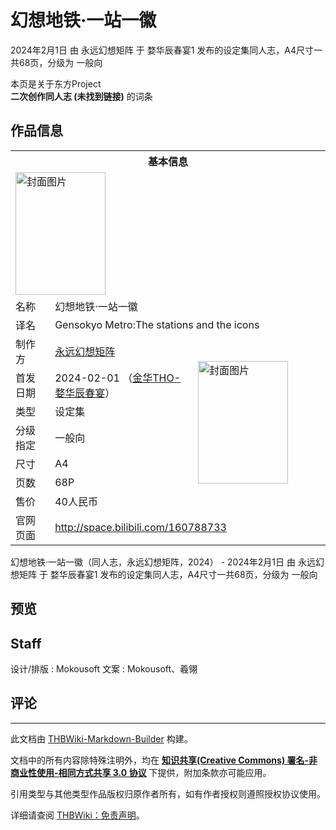 # 幻想地铁·一站一徽

<!-- source html: G:\repos\THBWiki-Markdown-Builder\THBWikiMarkdown\Temp\main\f\fb\ns0%3A%E5%B9%BB%E6%83%B3%E5%9C%B0%E9%93%81%C2%B7%E4%B8%80%E7%AB%99%E4%B8%80%E5%BE%BD.html -->

2024年2月1日 由 永远幻想矩阵 于 婺华辰春宴1 发布的设定集同人志，A4尺寸一共68页，分级为 一般向

本页是关于东方Project  
 **二次创作同人志 (未找到链接)** 的词条
## 作品信息

<table><tbody><tr><th colspan="3">基本信息</th></tr><tr><td class="cover-artwork-mobile" colspan="2"><a href="./文件-幻想地铁·一站一徽封面.png.md" class="image" title="封面图片"><img alt="封面图片" src="https://upload.thwiki.cc/thumb/c/c1/%E5%B9%BB%E6%83%B3%E5%9C%B0%E9%93%81%C2%B7%E4%B8%80%E7%AB%99%E4%B8%80%E5%BE%BD%E5%B0%81%E9%9D%A2.png/144px-%E5%B9%BB%E6%83%B3%E5%9C%B0%E9%93%81%C2%B7%E4%B8%80%E7%AB%99%E4%B8%80%E5%BE%BD%E5%B0%81%E9%9D%A2.png" decoding="async" loading="lazy" width="144" height="196" srcset="https://upload.thwiki.cc/thumb/c/c1/%E5%B9%BB%E6%83%B3%E5%9C%B0%E9%93%81%C2%B7%E4%B8%80%E7%AB%99%E4%B8%80%E5%BE%BD%E5%B0%81%E9%9D%A2.png/216px-%E5%B9%BB%E6%83%B3%E5%9C%B0%E9%93%81%C2%B7%E4%B8%80%E7%AB%99%E4%B8%80%E5%BE%BD%E5%B0%81%E9%9D%A2.png 1.5x, https://upload.thwiki.cc/thumb/c/c1/%E5%B9%BB%E6%83%B3%E5%9C%B0%E9%93%81%C2%B7%E4%B8%80%E7%AB%99%E4%B8%80%E5%BE%BD%E5%B0%81%E9%9D%A2.png/288px-%E5%B9%BB%E6%83%B3%E5%9C%B0%E9%93%81%C2%B7%E4%B8%80%E7%AB%99%E4%B8%80%E5%BE%BD%E5%B0%81%E9%9D%A2.png 2x" data-file-width="593" data-file-height="806"></a></td>
</tr><tr><td class="label">名称</td><td colspan="2"> 幻想地铁·一站一徽 </td></tr><tr><td class="label">译名</td><td colspan="2"> Gensokyo Metro:The stations and the icons </td></tr><tr><td class="label">制作方</td><td><a href="./永远幻想矩阵.md" title="永远幻想矩阵">永远幻想矩阵</a></td><td class="cover-artwork" rowspan="7" style="min-width:196px;"><a href="./文件-幻想地铁·一站一徽封面.png.md" class="image" title="封面图片"><img alt="封面图片" src="https://upload.thwiki.cc/thumb/c/c1/%E5%B9%BB%E6%83%B3%E5%9C%B0%E9%93%81%C2%B7%E4%B8%80%E7%AB%99%E4%B8%80%E5%BE%BD%E5%B0%81%E9%9D%A2.png/144px-%E5%B9%BB%E6%83%B3%E5%9C%B0%E9%93%81%C2%B7%E4%B8%80%E7%AB%99%E4%B8%80%E5%BE%BD%E5%B0%81%E9%9D%A2.png" decoding="async" loading="lazy" width="144" height="196" srcset="https://upload.thwiki.cc/thumb/c/c1/%E5%B9%BB%E6%83%B3%E5%9C%B0%E9%93%81%C2%B7%E4%B8%80%E7%AB%99%E4%B8%80%E5%BE%BD%E5%B0%81%E9%9D%A2.png/216px-%E5%B9%BB%E6%83%B3%E5%9C%B0%E9%93%81%C2%B7%E4%B8%80%E7%AB%99%E4%B8%80%E5%BE%BD%E5%B0%81%E9%9D%A2.png 1.5x, https://upload.thwiki.cc/thumb/c/c1/%E5%B9%BB%E6%83%B3%E5%9C%B0%E9%93%81%C2%B7%E4%B8%80%E7%AB%99%E4%B8%80%E5%BE%BD%E5%B0%81%E9%9D%A2.png/288px-%E5%B9%BB%E6%83%B3%E5%9C%B0%E9%93%81%C2%B7%E4%B8%80%E7%AB%99%E4%B8%80%E5%BE%BD%E5%B0%81%E9%9D%A2.png 2x" data-file-width="593" data-file-height="806"></a></td>
</tr><tr><td class="label">首发日期</td><td>2024-02-01&#160;（<a href="/展会作品列表?e=%E9%87%91%E5%8D%8ETHO%231">金华THO-婺华辰春宴</a>）</td></tr><tr><td class="label">类型</td><td>设定集</td></tr><tr><td class="label">分级指定</td><td>一般向</td></tr><tr><td class="label">尺寸</td><td>A4</td></tr><tr><td class="label">页数</td><td>68P</td></tr><tr><td class="label">售价</td><td>40人民币</td></tr>
<tr><td class="label">官网页面</td><td colspan="2"><a rel="nofollow" class="external free" href="http://space.bilibili.com/160788733">http://space.bilibili.com/160788733</a></td></tr></tbody></table>

幻想地铁·一站一徽（同人志，永远幻想矩阵，2024） - 2024年2月1日 由 永远幻想矩阵 于 婺华辰春宴1 发布的设定集同人志，A4尺寸一共68页，分级为 一般向
## 预览
## Staff
设计/排版
: Mokousoft
文案
: Mokousoft、羲翎

## 评论




---

此文档由 [THBWiki-Markdown-Builder](https://github.com/Delsin-Yu/THBWiki-Markdown-Builder) 构建。

文档中的所有内容除特殊注明外，均在 [**知识共享(Creative Commons) 署名-非商业性使用-相同方式共享 3.0 协议**](https://creativecommons.org/licenses/by-sa/3.0/deed.zh-hans) 下提供，附加条款亦可能应用。

引用类型与其他类型作品版权归原作者所有，如有作者授权则遵照授权协议使用。

详细请查阅 [THBWiki：免责声明](https://thbwiki.cc/THBWiki:%E5%85%8D%E8%B4%A3%E5%A3%B0%E6%98%8E)。

